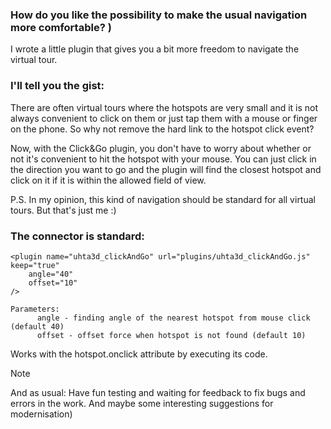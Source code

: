 ### How do you like the possibility to make the usual navigation more comfortable? )
I wrote a little plugin that gives you a bit more freedom to navigate the virtual tour.

### I'll tell you the gist:
There are often virtual tours where the hotspots are very small and it is not always convenient to click on them or just tap them with a mouse or finger on the phone. So why not remove the hard link to the hotspot click event?

Now, with the Click&Go plugin, you don't have to worry about whether or not it's convenient to hit the hotspot with your mouse. You can just click in the direction you want to go and the plugin will find the closest hotspot and click on it if it is within the allowed field of view.

P.S. In my opinion, this kind of navigation should be standard for all virtual tours. But that's just me :)

### The connector is standard:
```
<plugin name="uhta3d_clickAndGo" url="plugins/uhta3d_clickAndGo.js" keep="true"
    angle="40" 
    offset="10" 
/>
```
```
Parameters:
      angle - finding angle of the nearest hotspot from mouse click (default 40)
      offset - offset force when hotspot is not found (default 10)
```
Works with the hotspot.onclick attribute by executing its code.

> [!NOTE]
> And as usual:
> Have fun testing and waiting for feedback to fix bugs and errors in the work. And maybe some interesting suggestions for modernisation)
